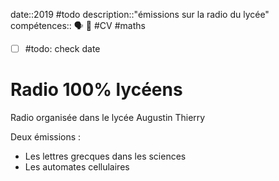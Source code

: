 date::2019 #todo
description::"émissions sur la radio du lycée"
compétences:: 🗣️ 🧮
#CV #maths 
- [ ] #todo: check date
# Radio 100% lycéens
Radio organisée dans le lycée Augustin Thierry

Deux émissions :
 - Les lettres grecques dans les sciences
 - Les automates cellulaires
